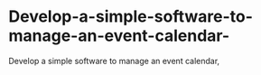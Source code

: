 # Develop-a-simple-software-to-manage-an-event-calendar-
Develop a simple software to manage an event calendar,
